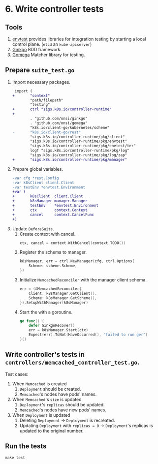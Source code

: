 # 6. Write controller tests

## Tools

1. [envtest](https://pkg.go.dev/sigs.k8s.io/controller-runtime/pkg/envtest) provides libraries for integration testing by starting a local control plane. (`etcd` an `kube-apiserver`)
1. [Ginkgo](https://pkg.go.dev/github.com/onsi/ginkgo) BDD framework.
1. [Gomega](https://pkg.go.dev/github.com/onsi/gomega) Matcher library for testing.

## Prepare `suite_test.go`

1. Import necessary packages.
    ```diff
     import (
    +       "context"
            "path/filepath"
            "testing"
    +       ctrl "sigs.k8s.io/controller-runtime"
    +
            . "github.com/onsi/ginkgo"
            . "github.com/onsi/gomega"
            "k8s.io/client-go/kubernetes/scheme"
    -       "k8s.io/client-go/rest"
            "sigs.k8s.io/controller-runtime/pkg/client"
            "sigs.k8s.io/controller-runtime/pkg/envtest"
            "sigs.k8s.io/controller-runtime/pkg/envtest/ter"
            logf "sigs.k8s.io/controller-runtime/pkg/log"
            "sigs.k8s.io/controller-runtime/pkg/log/zap"
    +       "sigs.k8s.io/controller-runtime/pkg/manager"
    ```
1. Prepare global variables.
    ```diff
    -var cfg *rest.Config
    -var k8sClient client.Client
    -var testEnv *envtest.Environment
    +var (
    +       k8sClient  client.Client
    +       k8sManager manager.Manager
    +       testEnv    *envtest.Environment
    +       ctx        context.Context
    +       cancel     context.CancelFunc
    +)
    ```
1. Update `BeforeSuite`.
    1. Create context with cancel.
        ```go
        ctx, cancel = context.WithCancel(context.TODO())
        ```
    1. Register the schema to manager.
        ```go
        k8sManager, err = ctrl.NewManager(cfg, ctrl.Options{
    		Scheme: scheme.Scheme,
    	})
        ```
    1. Initialize `MemcachedReconciler` with the manager client schema.
        ```go
        err = (&MemcachedReconciler{
            Client: k8sManager.GetClient(),
            Scheme: k8sManager.GetScheme(),
        }).SetupWithManager(k8sManager)
        ```
    1. Start the with a goroutine.
        ```go
        go func() {
            defer GinkgoRecover()
            err = k8sManager.Start(ctx)
            Expect(err).ToNot(HaveOccurred(), "failed to run ger")
        }()
        ```
## Write controller's tests in `controllers/memcached_controller_test.go`.

Test cases:
1. When `Memcached` is created
    1. `Deployment` should be created.
    1. `Memcached`'s nodes have pods' names.
1. When `Memcached`'s `size` is updated
    1. `Deployment`'s `replicas` should be updated.
    1. `Memcached`'s nodes have new pods' names.
1. When `Deployment` is updated
    1. Deleting `Deployment` -> `Deployment` is recreated.
    1. Updating `Deployment` with `replicas = 0` -> `Deployment`'s replicas is updated to the original number.

## Run the tests

```
make test
```
